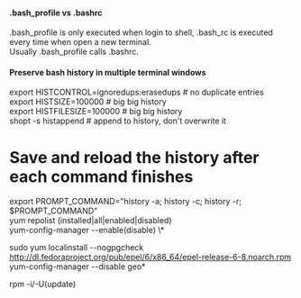 #### .bash_profile vs .bashrc
.bash_profile is only executed when login to shell, .bash_rc is executed every time when open a new terminal.\
Usually .bash_profile calls .bashrc.

#### Preserve bash history in multiple terminal windows
export HISTCONTROL=ignoredups:erasedups  # no duplicate entries\
export HISTSIZE=100000                   # big big history\
export HISTFILESIZE=100000               # big big history\
shopt -s histappend                      # append to history, don't overwrite it

# Save and reload the history after each command finishes
export PROMPT_COMMAND="history -a; history -c; history -r; $PROMPT_COMMAND"\
yum repolist (installed|all|enabled|disabled)\
yum-config-manager --enable(disable) \\\*

sudo yum localinstall --nogpgcheck  http://dl.fedoraproject.org/pub/epel/6/x86_64/epel-release-6-8.noarch.rpm
yum-config-manager --disable geo\*


rpm -i/-U(update)


